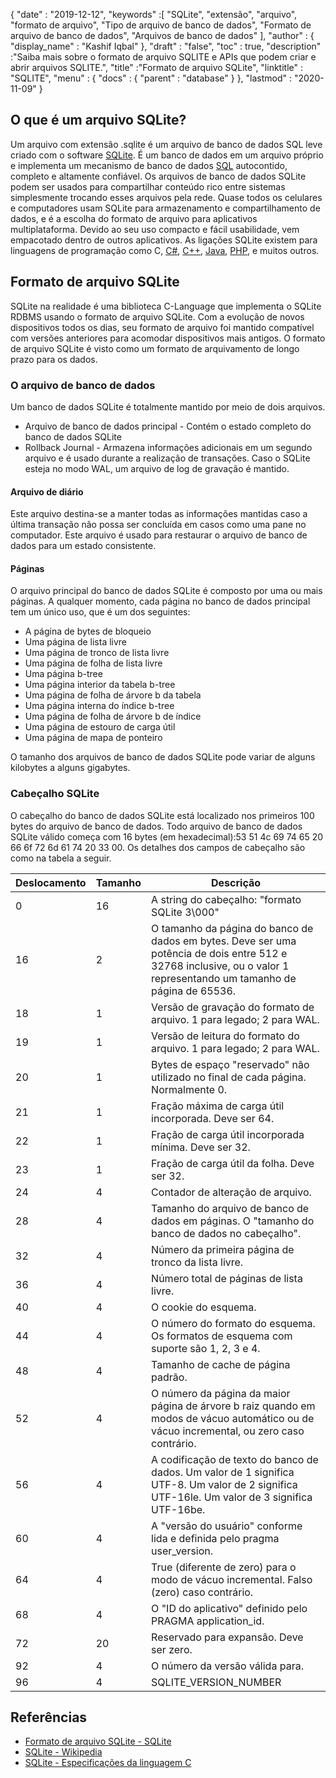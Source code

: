 {
  "date" : "2019-12-12",
  "keywords" :[ "SQLite", "extensão", "arquivo", "formato de arquivo", "Tipo de arquivo de banco de dados", "Formato de arquivo de banco de dados", "Arquivos de banco de dados" ],
  "author" : {
    "display_name" : "Kashif Iqbal"
},
  "draft" : "false",
  "toc" : true,
  "description" :"Saiba mais sobre o formato de arquivo SQLITE e APIs que podem criar e abrir arquivos SQLITE.",
  "title" :"Formato de arquivo SQLite",
  "linktitle" : "SQLITE",
  "menu" : {
    "docs" : {
      "parent" : "database"
}
},
  "lastmod" : "2020-11-09"
}

## O que é um arquivo SQLite?

Um arquivo com extensão .sqlite é um arquivo de banco de dados SQL leve criado com o software [SQLite](https://www.sqlite.org/index.html). É um banco de dados em um arquivo próprio e implementa um mecanismo de banco de dados [SQL](/pt/database/sql/) autocontido, completo e altamente confiável. Os arquivos de banco de dados SQLite podem ser usados para compartilhar conteúdo rico entre sistemas simplesmente trocando esses arquivos pela rede. Quase todos os celulares e computadores usam SQLite para armazenamento e compartilhamento de dados, e é a escolha do formato de arquivo para aplicativos multiplataforma. Devido ao seu uso compacto e fácil usabilidade, vem empacotado dentro de outros aplicativos. As ligações SQLite existem para linguagens de programação como C, [C#](/pt/programming/cs/), [C++](/pt/programming/cpp/), [Java](/pt/programming/java/), [PHP](/pt/programming/php/ ), e muitos outros.

## Formato de arquivo SQLite

SQLite na realidade é uma biblioteca C-Language que implementa o SQLite RDBMS usando o formato de arquivo SQLite. Com a evolução de novos dispositivos todos os dias, seu formato de arquivo foi mantido compatível com versões anteriores para acomodar dispositivos mais antigos. O formato de arquivo SQLite é visto como um formato de arquivamento de longo prazo para os dados.

### O arquivo de banco de dados

Um banco de dados SQLite é totalmente mantido por meio de dois arquivos.
* Arquivo de banco de dados principal - Contém o estado completo do banco de dados SQLite
* Rollback Journal - Armazena informações adicionais em um segundo arquivo e é usado durante a realização de transações. Caso o SQLite esteja no modo WAL, um arquivo de log de gravação é mantido.

#### Arquivo de diário

Este arquivo destina-se a manter todas as informações mantidas caso a última transação não possa ser concluída em casos como uma pane no computador. Este arquivo é usado para restaurar o arquivo de banco de dados para um estado consistente.

#### Páginas

O arquivo principal do banco de dados SQLite é composto por uma ou mais páginas. A qualquer momento, cada página no banco de dados principal tem um único uso, que é um dos seguintes:

* A página de bytes de bloqueio
* Uma página de lista livre
* Uma página de tronco de lista livre
* Uma página de folha de lista livre
* Uma página b-tree
* Uma página interior da tabela b-tree
* Uma página de folha de árvore b da tabela
* Uma página interna do índice b-tree
* Uma página de folha de árvore b de índice
* Uma página de estouro de carga útil
* Uma página de mapa de ponteiro

O tamanho dos arquivos de banco de dados SQLite pode variar de alguns kilobytes a alguns gigabytes.

### Cabeçalho SQLite

O cabeçalho do banco de dados SQLite está localizado nos primeiros 100 bytes do arquivo de banco de dados. Todo arquivo de banco de dados SQLite válido começa com 16 bytes (em hexadecimal):53 51 4c 69 74 65 20 66 6f 72 6d 61 74 20 33 00. Os detalhes dos campos de cabeçalho são como na tabela a seguir.

|Deslocamento|Tamanho|Descrição|
---|---|---|
|0|16|A string do cabeçalho: "formato SQLite 3\000"|
|16|2|O tamanho da página do banco de dados em bytes. Deve ser uma potência de dois entre 512 e 32768 inclusive, ou o valor 1 representando um tamanho de página de 65536.|
|18|1|Versão de gravação do formato de arquivo. 1 para legado; 2 para WAL.|
|19|1|Versão de leitura do formato do arquivo. 1 para legado; 2 para WAL.|
|20|1|Bytes de espaço "reservado" não utilizado no final de cada página. Normalmente 0.|
|21|1|Fração máxima de carga útil incorporada. Deve ser 64.|
|22|1|Fração de carga útil incorporada mínima. Deve ser 32.|
|23|1|Fração de carga útil da folha. Deve ser 32.|
|24|4|Contador de alteração de arquivo.|
|28|4|Tamanho do arquivo de banco de dados em páginas. O "tamanho do banco de dados no cabeçalho".|
|32|4|Número da primeira página de tronco da lista livre.|
|36|4|Número total de páginas de lista livre.|
|40|4|O cookie do esquema.|
|44|4|O número do formato do esquema. Os formatos de esquema com suporte são 1, 2, 3 e 4.|
|48|4|Tamanho de cache de página padrão.|
|52|4|O número da página da maior página de árvore b raiz quando em modos de vácuo automático ou de vácuo incremental, ou zero caso contrário.|
|56|4|A codificação de texto do banco de dados. Um valor de 1 significa UTF-8. Um valor de 2 significa UTF-16le. Um valor de 3 significa UTF-16be.|
|60|4|A "versão do usuário" conforme lida e definida pelo pragma user_version.|
|64|4|True (diferente de zero) para o modo de vácuo incremental. Falso (zero) caso contrário.|
|68|4|O "ID do aplicativo" definido pelo PRAGMA application_id.|
|72|20|Reservado para expansão. Deve ser zero.|
|92|4|O número da versão válida para.|
|96|4|SQLITE_VERSION_NUMBER|

## Referências ##

* [Formato de arquivo SQLite - SQLite](https://www.sqlite.org/fileformat2.html)
* [SQLite - Wikipedia](https://en.wikipedia.org/wiki/SQLite)
* [SQLite - Especificações da linguagem C](https://www.sqlite.org/c3ref/intro.html)


